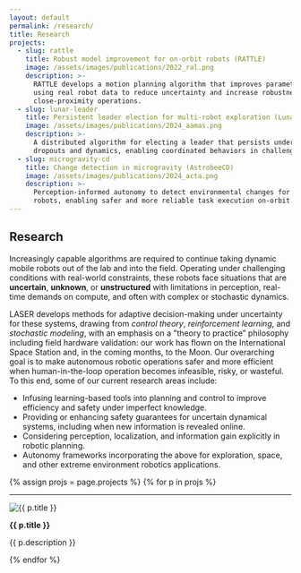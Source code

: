 ```yaml
---
layout: default
permalink: /research/
title: Research
projects:
  - slug: rattle
    title: Robust model improvement for on-orbit robots (RATTLE)
    image: /assets/images/publications/2022_ral.png
    description: >-
      RATTLE develops a motion planning algorithm that improves parametric models online,
      using real robot data to reduce uncertainty and increase robustness during
      close-proximity operations.
  - slug: lunar-leader
    title: Persistent leader election for multi-robot exploration (Lunar Leader)
    image: /assets/images/publications/2024_aamas.png
    description: >-
      A distributed algorithm for electing a leader that persists under communication
      dropouts and dynamics, enabling coordinated behaviors in challenging environments.
  - slug: microgravity-cd
    title: Change detection in microgravity (AstrobeeCD)
    image: /assets/images/publications/2024_acta.png
    description: >-
      Perception-informed autonomy to detect environmental changes for free-flying
      robots, enabling safer and more reliable task execution on-orbit.
---
```


## Research

Increasingly capable algorithms are required to continue taking dynamic mobile robots out of the lab and into the field. Operating under challenging conditions with real-world constraints, these robots face situations that are **uncertain**, **unknown**, or **unstructured** with limitations in perception, real-time demands on compute, and often with complex or stochastic dynamics.

LASER develops methods for adaptive decision-making under uncertainty for these systems, drawing from *control theory*, *reinforcement learning*, and *stochastic modeling*, with an emphasis on a "theory to practice” philosophy including field hardware validation: our work has flown on the International Space Station and, in the coming months, to the Moon. Our overarching goal is to make autonomous robotic operations safer and more efficient when human-in-the-loop operation becomes infeasible, risky, or wasteful. To this end, some of our current research areas include:

- Infusing learning-based tools into planning and control to improve efficiency and safety under imperfect knowledge.
- Providing or enhancing safety guarantees for uncertain dynamical systems, including when new information is revealed online.
- Considering perception, localization, and information gain explicitly in robotic planning.
- Autonomy frameworks incorporating the above for exploration, space, and other extreme environment robotics applications.
<!-- Display projects-->
<div class="row pt-2">
  {% assign projs = page.projects %}
  {% for p in projs %}
    <div class="row">
      <hr />
    </div>
    <div class="row justify-content-center py-3" id="{{ p.slug }}">
      <div class="col-8 col-md-4 align-items-center my-auto py-3">
        <img class="img-fluid" src="{{ p.image | relative_url }}" alt="{{ p.title }}" />
      </div>
      <div class="col-10 col-md-8 my-auto">
        <p><b>{{ p.title }}</b></p>
        <p>{{ p.description }}</p>
      </div>
    </div>
  {% endfor %}
</div>
